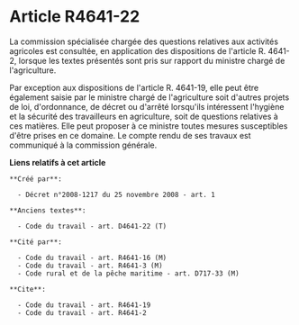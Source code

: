 # Article R4641-22

La commission spécialisée chargée des questions relatives aux activités agricoles est consultée, en application des
dispositions de l'article R. 4641-2, lorsque les textes présentés sont pris sur rapport du ministre chargé de l'agriculture. 

Par exception aux dispositions de l'article R. 4641-19, elle peut être également saisie par le ministre chargé de
l'agriculture soit d'autres projets de loi, d'ordonnance, de décret ou d'arrêté lorsqu'ils intéressent l'hygiène et la
sécurité des travailleurs en agriculture, soit de questions relatives à ces matières. Elle peut proposer à ce ministre toutes
mesures susceptibles d'être prises en ce domaine. Le compte rendu de ses travaux est communiqué à la commission générale.

**Liens relatifs à cet article**

	**Créé par**:

	  - Décret n°2008-1217 du 25 novembre 2008 - art. 1

	**Anciens textes**:

	  - Code du travail - art. D4641-22 (T)

	**Cité par**:

	  - Code du travail - art. R4641-16 (M)
	  - Code du travail - art. R4641-3 (M)
	  - Code rural et de la pêche maritime - art. D717-33 (M)

	**Cite**:

	  - Code du travail - art. R4641-19
	  - Code du travail - art. R4641-2
